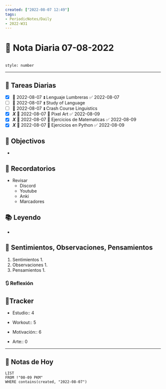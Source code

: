 ```yaml
---
created: ["2022-08-07 12:49"]
tags:
- PeriodicNotes/Daily
- 2022-W31
---
```


# 📅 Nota Diaria  07-08-2022
```toc

style: number

```

---
## 🔷 Tareas Diarias
- [x] 📅 2022-08-07 ⏫ Lenguaje Lumbreras ✅ 2022-08-07
- [ ] 📅 2022-08-07 ⏫ Study of Language
- [ ] 📅 2022-08-07 ⏫ Crash Course Linguistics
- [x] ***X*** 📅 2022-08-07 🔼 Pixel Art ✅ 2022-08-09
- [x] ***X*** 📅 2022-08-07 🔽 Ejercicios de Matematicas ✅ 2022-08-09
- [x] ***X*** 📅 2022-08-07 🔽 Ejercicios en Python ✅ 2022-08-09

## 🎯 Objectivos
- 
## 📕 Recordatorios
- Revisar
	- Discord
	- Youtube
	- Anki
	- Marcadores
## 📚 Leyendo
- 
## 💬 Sentimientos, Observaciones, Pensamientos 
1. Sentimientos
	1. 
2. Observaciones
	1. 
3. Pensamientos
	1. 
### 🔃 Reflexión

## 🔷Tracker

- Estudio:: 4

- Workout:: 5

- Motivación:: 6

- Arte:: 0
---

## 📅 Notas de Hoy
```dataview
LIST 
FROM !"00-09 PKM" 
WHERE contains(created, "2022-08-07")
```